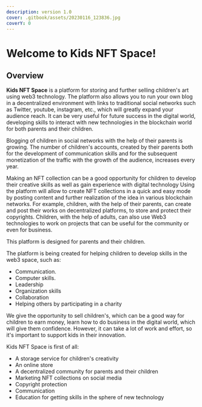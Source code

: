 ```yaml
---
description: version 1.0
cover: .gitbook/assets/20230116_123836.jpg
coverY: 0
---
```


# Welcome to Kids NFT Space!

## Overview

**Kids NFT Space** is a platform for storing and further selling children's art using web3 technology. The platform also allows you to run your own blog in a decentralized environment with links to traditional social networks such as Twitter, youtube, instagram, etc., which will greatly expand your audience reach. It can be very useful for future success in the digital world, developing skills to interact with new technologies in the blockchain world for both parents and their children.

Blogging of children in social networks with the help of their parents is growing. The number of children's accounts, created by their parents both for the development of communication skills and for the subsequent monetization of the traffic with the growth of the audience, increases every year.

Making an NFT collection can be a good opportunity for children to develop their creative skills as well as gain experience with digital technology Using the platform will allow to create NFT collections in a quick and easy mode by posting content and further realization of the idea in various blockchain networks. For example, children, with the help of their parents, can create and post their works on decentralized platforms, to store and protect their copyrights. Children, with the help of adults, can also use Web3 technologies to work on projects that can be useful for the community or even for business.

This platform is designed for parents and their children.

The platform is being created for helping children to develop skills in the web3 space, such as:

* Communication.
* Computer skills.
* Leadership
* Organization skills
* Collaboration
* Helping others by participating in a charity

We give the opportunity to sell children's, which can be a good way for children to earn money, learn how to do business in the digital world, which will give them confidence. However, it can take a lot of work and effort, so it's important to support kids in their innovation.

Kids NFT Space is first of all:

* A storage service for children's creativity
* An online store
* A decentralized community for parents and their children
* Marketing NFT collections on social media
* Copyright protection
* Communication
* Education for getting skills in the sphere of new technology
